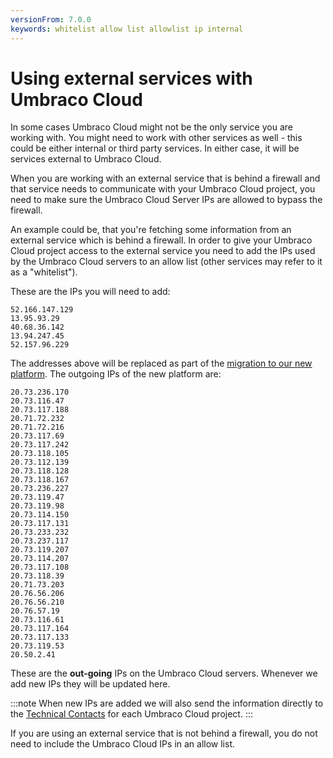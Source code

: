 ```yaml
---
versionFrom: 7.0.0
keywords: whitelist allow list allowlist ip internal
---
```


# Using external services with Umbraco Cloud

In some cases Umbraco Cloud might not be the only service you are working with. You might need to work with other services as well - this could be either internal or third party services. In either case, it will be services external to Umbraco Cloud.

When you are working with an external service that is behind a firewall and that service needs to communicate with your Umbraco Cloud project, you need to make sure the Umbraco Cloud Server IPs are allowed to bypass the firewall.

An example could be, that you're fetching some information from an external service which is behind a firewall. In order to give your Umbraco Cloud project access to the external service you need to add the IPs used by the Umbraco Cloud servers to an allow list (other services may refer to it as a "whitelist").

These are the IPs you will need to add:

```
52.166.147.129
13.95.93.29
40.68.36.142
13.94.247.45
52.157.96.229
```
The addresses above will be replaced as part of the [migration to our new platform](https://umbraco.com/blog/the-future-of-umbraco-cloud/). The outgoing IPs of the new platform are:
```
20.73.236.170
20.73.116.47
20.73.117.188
20.71.72.232
20.71.72.216
20.73.117.69
20.73.117.242
20.73.118.105
20.73.112.139
20.73.118.128
20.73.118.167
20.73.236.227
20.73.119.47
20.73.119.98
20.73.114.150
20.73.117.131
20.73.233.232
20.73.237.117
20.73.119.207
20.73.114.207
20.73.117.108
20.73.118.39
20.71.73.203
20.76.56.206
20.76.56.210
20.76.57.19
20.73.116.61
20.73.117.164
20.73.117.133
20.73.119.53
20.50.2.41
```

These are the **out-going** IPs on the Umbraco Cloud servers. Whenever we add new IPs they will be updated here.

:::note
When new IPs are added we will also send the information directly to the [Technical Contacts](../Team-Members/Technical-Contact.md) for each Umbraco Cloud project.
:::

If you are using an external service that is not behind a firewall, you do not need to include the Umbraco Cloud IPs in an allow list.
